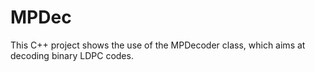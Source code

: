 MPDec
=====

This C++ project shows the use of the MPDecoder class, which aims at decoding binary LDPC   codes.
